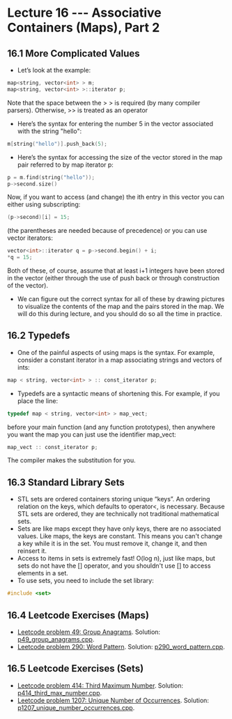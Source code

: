 # Lecture 16 --- Associative Containers (Maps), Part 2

## 16.1 More Complicated Values

- Let’s look at the example:
```cpp
map<string, vector<int> > m;
map<string, vector<int> >::iterator p;
```

Note that the space between the &gt; &gt; is required (by many compiler parsers). Otherwise, &gt;&gt; is treated as an operator

- Here’s the syntax for entering the number 5 in the vector associated with the string "hello":

```cpp
m[string("hello")].push_back(5);
```

- Here’s the syntax for accessing the size of the vector stored in the map pair referred to by map iterator p:

```cpp
p = m.find(string("hello"));
p->second.size()
```

Now, if you want to access (and change) the ith entry in this vector you can either using subscripting:

```cpp
(p->second)[i] = 15;
```

(the parentheses are needed because of precedence) or you can use vector iterators:

```cpp
vector<int>::iterator q = p->second.begin() + i;
*q = 15;
```

Both of these, of course, assume that at least i+1 integers have been stored in the vector (either through the
use of push back or through construction of the vector).
- We can figure out the correct syntax for all of these by drawing pictures to visualize the contents of the map
and the pairs stored in the map. We will do this during lecture, and you should do so all the time in practice.

## 16.2 Typedefs

- One of the painful aspects of using maps is the syntax. For example, consider a constant iterator in a map
associating strings and vectors of ints:

```cpp
map < string, vector<int> > :: const_iterator p;
```

- Typedefs are a syntactic means of shortening this. For example, if you place the line:

```cpp
typedef map < string, vector<int> > map_vect;
```

before your main function (and any function prototypes), then anywhere you want the map you can just use
the identifier map_vect:

```cpp
map_vect :: const_iterator p;
```

The compiler makes the substitution for you.

## 16.3 Standard Library Sets

- STL sets are ordered containers storing unique “keys”. An ordering relation on the keys, which defaults to
operator<, is necessary. Because STL sets are ordered, they are technically not traditional mathematical sets.
- Sets are like maps except they have only keys, there are no associated values. Like maps, the keys are constant.
This means you can't change a key while it is in the set. You must remove it, change it, and then reinsert it.
- Access to items in sets is extremely fast! O(log n), just like maps, but sets do not have the [] operator, and
you shouldn't use [] to access elements in a set.
- To use sets, you need to include the set library:

```cpp
#include <set>
```

## 16.4 Leetcode Exercises (Maps)

- [Leetcode problem 49: Group Anagrams](https://leetcode.com/problems/group-anagrams/). Solution: [p49_group_anagrams.cpp](../../leetcode/p49_group_anagrams.cpp).
- [Leetcode problem 290: Word Pattern](https://leetcode.com/problems/word-pattern/). Solution: [p290_word_pattern.cpp](../../leetcode/p290_word_pattern.cpp).

## 16.5 Leetcode Exercises (Sets)

- [Leetcode problem 414: Third Maximum Number](https://leetcode.com/problems/third-maximum-number/). Solution: [p414_third_max_number.cpp](../../leetcode/p414_third_max_number.cpp).
- [Leetcode problem 1207: Unique Number of Occurrences](https://leetcode.com/problems/unique-number-of-occurrences/). Solution: [p1207_unique_number_occurrences.cpp](../../leetcode/p1207_unique_number_occurrences.cpp).

